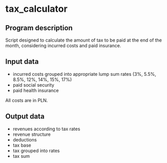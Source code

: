# tax_calculator

## Program description

Script designed to calculate the amount of tax to be paid at the end of the month, considering incurred costs and paid insurance.

## Input data

- incurred costs grouped into appropriate lump sum rates (3%, 5.5%, 8.5%, 12%, 14%, 15%, 17%)
- paid social security
- paid health insurance

All costs are in PLN.

## Output data

- revenues according to tax rates
- revenue structure
- deductions
- tax base
- tax grouped into rates
- tax sum
